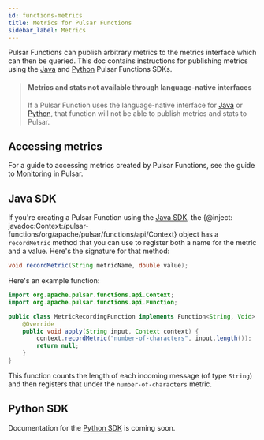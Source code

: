 ```yaml
---
id: functions-metrics
title: Metrics for Pulsar Functions
sidebar_label: Metrics
---
```


Pulsar Functions can publish arbitrary metrics to the metrics interface which can then be queried. This doc contains instructions for publishing metrics using the [Java](#java-sdk) and [Python](#python-sdk) Pulsar Functions SDKs.

> #### Metrics and stats not available through language-native interfaces
> If a Pulsar Function uses the language-native interface for [Java](functions-api.md#java-native-functions) or [Python](#python-native-functions), that function will not be able to publish metrics and stats to Pulsar.

## Accessing metrics

For a guide to accessing metrics created by Pulsar Functions, see the guide to [Monitoring](deploy-monitoring.md) in Pulsar.

## Java SDK

If you're creating a Pulsar Function using the [Java SDK](functions-api.md#java-sdk-functions), the {@inject: javadoc:Context:/pulsar-functions/org/apache/pulsar/functions/api/Context} object has a `recordMetric` method that you can use to register both a name for the metric and a value. Here's the signature for that method:

```java
void recordMetric(String metricName, double value);
```

Here's an example function:

```java
import org.apache.pulsar.functions.api.Context;
import org.apache.pulsar.functions.api.Function;

public class MetricRecordingFunction implements Function<String, Void> {
    @Override
    public void apply(String input, Context context) {
        context.recordMetric("number-of-characters", input.length());
        return null;
    }
}
```

This function counts the length of each incoming message (of type `String`) and then registers that under the `number-of-characters` metric.

## Python SDK

Documentation for the [Python SDK](functions-api.md#python-sdk-functions) is coming soon.